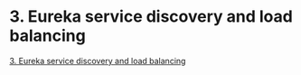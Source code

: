 # 3. Eureka service discovery and load balancing
[3. Eureka service discovery and load balancing](https://aiwithcloud.com/2022/09/19/3-_eureka_service_discovery_and_load_balancing/)